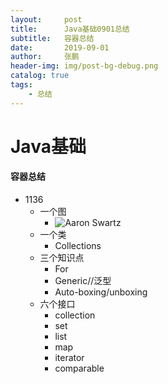 ```yaml
---
layout:     post 
title:      Java基础0901总结
subtitle:   容器总结
date:       2019-09-01
author:     张鹏
header-img: img/post-bg-debug.png
catalog: true   
tags:                         
    - 总结
---
```


# Java基础

#### 容器总结

- 1136
   - 一个图
      - ![Aaron Swartz](https://github.com/Jokerboozp/Jokerboozp.github.io/raw/master/img/%E6%89%B9%E6%B3%A8%202019-08-31%20093107.png)
   - 一个类
      - Collections
   - 三个知识点
      - For
      - Generic//泛型
      - Auto-boxing/unboxing
   - 六个接口
      - collection
      - set
      - list
      - map
      - iterator
      - comparable